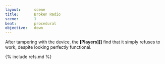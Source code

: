 ```yaml
---
layout:      scene
title:       Broken Radio
scene:       1
beat:        procedural
objective:   down
---
```



After tampering with the device, the **[Players][]** find that it simply refuses to work,
despite looking perfectly functional.



{% include refs.md %}
